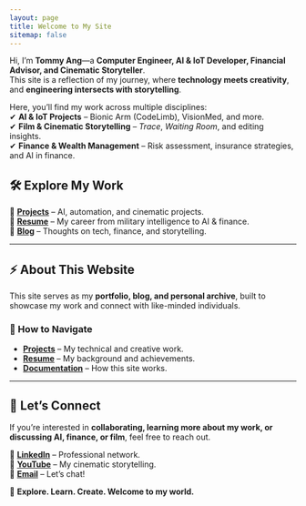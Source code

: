 ```yaml
---
layout: page
title: Welcome to My Site
sitemap: false
---
```


Hi, I’m **Tommy Ang**—a **Computer Engineer, AI & IoT Developer, Financial Advisor, and Cinematic Storyteller**.  
This site is a reflection of my journey, where **technology meets creativity**, and **engineering intersects with storytelling**.

Here, you’ll find my work across multiple disciplines:  
✔ **AI & IoT Projects** – Bionic Arm (CodeLimb), VisionMed, and more.  
✔ **Film & Cinematic Storytelling** – *Trace*, *Waiting Room*, and editing insights.  
✔ **Finance & Wealth Management** – Risk assessment, insurance strategies, and AI in finance.  

## **🛠 Explore My Work**
🔹 **[Projects](/projects/)** – AI, automation, and cinematic projects.  
🔹 **[Resume](/resume/)** – My career from military intelligence to AI & finance.  
🔹 **[Blog](/blog/)** – Thoughts on tech, finance, and storytelling.  

---

## **⚡ About This Website**
This site serves as my **portfolio, blog, and personal archive**, built to showcase my work and connect with like-minded individuals.  

### **🔗 How to Navigate**
- **[Projects](/projects/)** – My technical and creative work.  
- **[Resume](/resume/)** – My background and achievements.  
- **[Documentation](/docs/)** – How this site works.  

---

## **📩 Let’s Connect**
If you’re interested in **collaborating, learning more about my work, or discussing AI, finance, or film**, feel free to reach out.  

🔹 **[LinkedIn](https://www.linkedin.com/in/tommy-ang-7520a423a/)** – Professional network.  
🔹 **[YouTube](https://www.youtube.com/watch?v=VgzobnepkV4&list=PLmyLsh61IFdzxcEls917HZ3Wkfty_bobA)** – My cinematic storytelling.  
🔹 **[Email](angyl94@hotmail.com)** – Let’s chat!  

🚀 **Explore. Learn. Create. Welcome to my world.**  
